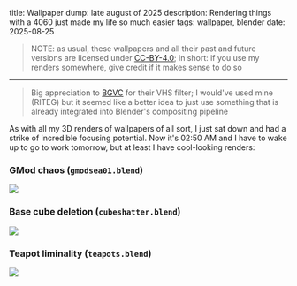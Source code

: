 title: Wallpaper dump: late august of 2025
description: Rendering things with a 4060 just made my life so much easier
tags: wallpaper, blender
date: 2025-08-25

> NOTE: as usual, these wallpapers and all their past and future versions are licensed under [CC-BY-4.0](https://creativecommons.org/licenses/by/4.0/deed); in short: if you use my renders somewhere, give credit if it makes sense to do so  

__ __

> Big appreciation to [BGVC](https://bg123.gitlab.io) for their VHS filter; I would've used mine (RITEG) but it seemed like a better idea to just use something that is already integrated into Blender's compositing pipeline  

As with all my 3D renders of wallpapers of all sort, I just sat down and had a strike of incredible focusing potential. Now it's 02:50 AM and I have to wake up to go to work tomorrow, but at least I have cool-looking renders:  

### GMod chaos (`gmodsea01.blend`)
[![](posts/2025-08-25.wallpaper/gmodsea01-web.jpg)](posts/2025-08-25.wallpaper/gmodsea01.png)  

### Base cube deletion (`cubeshatter.blend`)
[![](posts/2025-08-25.wallpaper/cubeshatter-web.jpg)](posts/2025-08-25.wallpaper/cubeshatter.png)  

### Teapot liminality (`teapots.blend`)
[![](posts/2025-08-25.wallpaper/teapots-web.jpg)](posts/2025-08-25.wallpaper/teapots.png)  
